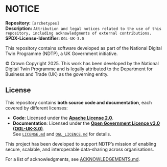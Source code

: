 # NOTICE  

**Repository:** `[archetypes]`    
**Description:** `Attribution and legal notices related to the use of this repository, including acknowledgments of external contributions.`    
**SPDX-License-Identifier:** `OGL-UK-3.0`  

This repository contains software developed as part of the National Digital Twin Programme (NDTP), a UK Government initiative.  

© Crown Copyright 2025. This work has been developed by the National Digital Twin Programme and is legally attributed to the Department for Business and Trade (UK) as the governing entity.  

## License  
This repository contains **both source code and documentation**, each covered by different licenses:  
- **Code**: Licensed under the **[Apache License 2.0](./LICENSE.md)**.  
- **Documentation**: Licensed under the **[Open Government Licence v3.0 (OGL-UK-3.0)](./OGL_LICENCE.md)**.  
See [`LICENSE.md`](./LICENSE.md) and [`OGL_LICENCE.md`](OGL_LICENCE.md) for details. 

This project has been developed to support NDTP’s mission of enabling  secure, scalable, and interoperable data-sharing across organisations.  

For a list of acknowledgments, see [ACKNOWLEDGEMENTS.md](./ACKNOWLEDGEMENTS.md).  